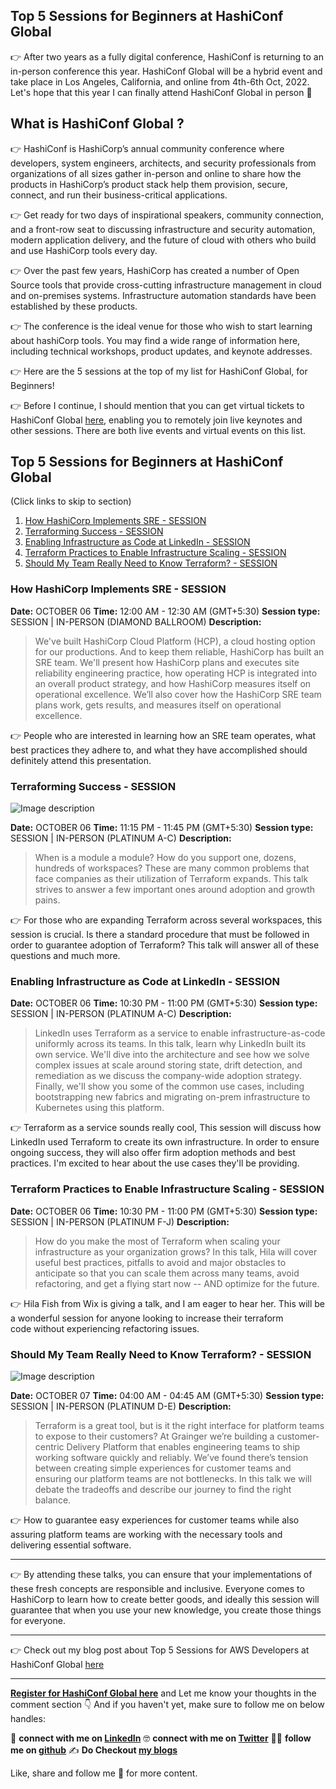 ## Top 5 Sessions for Beginners at HashiConf Global

👉 After two years as a fully digital conference, HashiConf is returning to an in-person conference this year. HashiConf Global will be a hybrid event and take place in Los Angeles, California, and online from 4th-6th Oct, 2022. Let's hope that this year I can finally attend HashiConf Global in person 🙏

## What is HashiConf Global ?

👉 HashiConf is HashiCorp’s annual community conference where developers, system engineers, architects, and security professionals from organizations of all sizes gather in-person and online to share how the products in HashiCorp’s product stack help them provision, secure, connect, and run their business-critical applications.

👉 Get ready for two days of inspirational speakers, community connection, and a front-row seat to discussing infrastructure and security automation, modern application delivery, and the future of cloud with others who build and use HashiCorp tools every day.

👉 Over the past few years, HashiCorp has created a number of Open Source tools that provide cross-cutting infrastructure management in cloud and on-premises systems. Infrastructure automation standards have been established by these products.

👉 The conference is the ideal venue for those who wish to start learning about hashiCorp tools. You may find a wide range of information here, including technical workshops, product updates, and keynote addresses.

👉 Here are the 5 sessions at the top of my list for HashiConf Global, for Beginners!

👉 Before I continue, I should mention that you can get virtual tickets to HashiConf Global [here](), enabling you to remotely join live keynotes and other sessions. There are both live events and virtual events on this list.

## Top 5 Sessions for Beginners at HashiConf Global

(Click links to skip to section)

1. [How HashiCorp Implements SRE - SESSION](#SESSION)
2. [Terraforming Success - SESSION](#SESSION)
3. [Enabling Infrastructure as Code at LinkedIn - SESSION](#SESSION)
4. [Terraform Practices to Enable Infrastructure Scaling - SESSION](#SESSION)
5. [Should My Team Really Need to Know Terraform? - SESSION](#SESSION)

### How HashiCorp Implements SRE - SESSION


**Date:** OCTOBER 06
**Time:** 12:00 AM - 12:30 AM (GMT+5:30) 
**Session type:** SESSION | IN-PERSON (DIAMOND BALLROOM)
**Description:**

> We've built HashiCorp Cloud Platform (HCP), a cloud hosting option for our productions. And to keep them reliable, HashiCorp has built an SRE team. We'll present how HashiCorp plans and executes site reliability engineering practice, how operating HCP is integrated into an overall product strategy, and how HashiCorp measures itself on operational excellence. We’ll also cover how the HashiCorp SRE team plans work, gets results, and measures itself on operational excellence.
> 

👉 People who are interested in learning how an SRE team operates, what best practices they adhere to, and what they have accomplished should definitely attend this presentation.

### Terraforming Success - SESSION


![Image description](https://dev-to-uploads.s3.amazonaws.com/uploads/articles/dvkna306eil12036b128.png)


**Date:** OCTOBER 06
**Time:** 11:15 PM - 11:45 PM (GMT+5:30) 
**Session type:** SESSION | IN-PERSON (PLATINUM A-C)
**Description:**

> When is a module a module? How do you support one, dozens, hundreds of workspaces? These are many common problems that face companies as their utilization of Terraform expands. This talk strives to answer a few important ones around adoption and growth pains.
> 

👉 For those who are expanding Terraform across several workspaces, this session is crucial. Is there a standard procedure that must be followed in order to guarantee adoption of Terraform? This talk will answer all of these questions and much more.

### Enabling Infrastructure as Code at LinkedIn - SESSION


**Date:** OCTOBER 06
**Time:** 10:30 PM - 11:00 PM (GMT+5:30)
**Session type:** SESSION | IN-PERSON (PLATINUM A-C)
**Description:**

> LinkedIn uses Terraform as a service to enable infrastructure-as-code uniformly across its teams. In this talk, learn why LinkedIn built its own service. We'll dive into the architecture and see how we solve complex issues at scale around storing state, drift detection, and remediation as we discuss the company-wide adoption strategy. Finally, we'll show you some of the common use cases, including bootstrapping new fabrics and migrating on-prem infrastructure to Kubernetes using this platform.
> 
 
👉 Terraform as a service sounds really cool, This session will discuss how LinkedIn used Terraform to create its own infrastructure. In order to ensure ongoing success, they will also offer firm adoption methods and best practices. I'm excited to hear about the use cases they'll be providing.

### Terraform Practices to Enable Infrastructure Scaling - SESSION



**Date:** OCTOBER 06
**Time:** 10:30 PM - 11:00 PM (GMT+5:30) 
**Session type:** SESSION | IN-PERSON (PLATINUM F-J)
**Description:**

> How do you make the most of Terraform when scaling your infrastructure as your organization grows? In this talk, Hila will cover useful best practices, pitfalls to avoid and major obstacles to anticipate so that you can scale them across many teams, avoid refactoring, and get a flying start now -- AND optimize for the future.
> 

👉 Hila Fish from Wix is giving a talk, and I am eager to hear her. This will be a wonderful session for anyone looking to increase their terraform code without experiencing refactoring issues.

### Should My Team Really Need to Know Terraform? - SESSION

![Image description](https://dev-to-uploads.s3.amazonaws.com/uploads/articles/ory7a1u0rxn4eoxv309h.png)

**Date:** OCTOBER 07 
**Time:** 04:00 AM - 04:45 AM (GMT+5:30)
**Session type:** SESSION | IN-PERSON (PLATINUM D-E)
**Description:**

> Terraform is a great tool, but is it the right interface for platform teams to expose to their customers? At Grainger we’re building a customer-centric Delivery Platform that enables engineering teams to ship working software quickly and reliably. We’ve found there’s tension between creating simple experiences for customer teams and ensuring our platform teams are not bottlenecks. In this talk we will debate the tradeoffs and describe our journey to find the right balance. 
> 

👉 How to guarantee easy experiences for customer teams while also assuring platform teams are working with the necessary tools and delivering essential software.

---

👉 By attending these talks, you can ensure that your implementations of these fresh concepts are responsible and inclusive. Everyone comes to HashiCorp to learn how to create better goods, and ideally this session will guarantee that when you use your new knowledge, you create those things for everyone. 

---

👉 Check out my blog post about Top 5 Sessions for AWS Developers at HashiConf Global [here]()

---

**[Register for HashiConf Global here](https://hashiconf.com/global/)** and Let me know your thoughts in the comment section 👇
And if you haven't yet, make sure to follow me on below handles:

👋 **connect with me on [LinkedIn](https://www.linkedin.com/in/adit-modi-2a4362191/)**
🤓 **connect with me on [Twitter](https://twitter.com/adi_12_modi)**
🐱‍💻 **follow me on [github](https://github.com/AditModi)**
✍️ **Do Checkout [my blogs](https://aditmodi.hashnode.dev)** 

Like, share and follow me 🚀 for more content.
